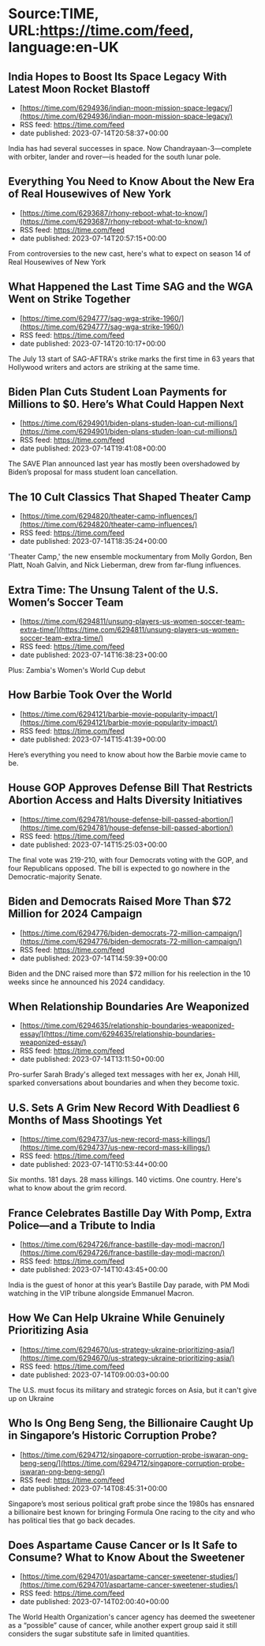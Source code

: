# Source:TIME, URL:https://time.com/feed, language:en-UK

## India Hopes to Boost Its Space Legacy With Latest Moon Rocket Blastoff
 - [https://time.com/6294936/indian-moon-mission-space-legacy/](https://time.com/6294936/indian-moon-mission-space-legacy/)
 - RSS feed: https://time.com/feed
 - date published: 2023-07-14T20:58:37+00:00

India has had several successes in space. Now Chandrayaan-3—complete with orbiter, lander and rover—is headed for the south lunar pole.

## Everything You Need to Know About the New Era of Real Housewives of New York
 - [https://time.com/6293687/rhony-reboot-what-to-know/](https://time.com/6293687/rhony-reboot-what-to-know/)
 - RSS feed: https://time.com/feed
 - date published: 2023-07-14T20:57:15+00:00

From controversies to the new cast, here's what to expect on season 14 of Real Housewives of New York

## What Happened the Last Time SAG and the WGA Went on Strike Together
 - [https://time.com/6294777/sag-wga-strike-1960/](https://time.com/6294777/sag-wga-strike-1960/)
 - RSS feed: https://time.com/feed
 - date published: 2023-07-14T20:10:17+00:00

The July 13 start of SAG-AFTRA's strike marks the first time in 63 years that Hollywood writers and actors are striking at the same time.

## Biden Plan Cuts Student Loan Payments for Millions to $0. Here’s What Could Happen Next
 - [https://time.com/6294901/biden-plans-studen-loan-cut-millions/](https://time.com/6294901/biden-plans-studen-loan-cut-millions/)
 - RSS feed: https://time.com/feed
 - date published: 2023-07-14T19:41:08+00:00

The SAVE Plan announced last year has mostly been overshadowed by Biden’s proposal for mass student loan cancellation.

## The 10 Cult Classics That Shaped Theater Camp
 - [https://time.com/6294820/theater-camp-influences/](https://time.com/6294820/theater-camp-influences/)
 - RSS feed: https://time.com/feed
 - date published: 2023-07-14T18:35:24+00:00

'Theater Camp,' the new ensemble mockumentary from Molly Gordon, Ben Platt, Noah Galvin, and Nick Lieberman, drew from far-flung influences.

## Extra Time: The Unsung Talent of the U.S. Women’s Soccer Team
 - [https://time.com/6294811/unsung-players-us-women-soccer-team-extra-time/](https://time.com/6294811/unsung-players-us-women-soccer-team-extra-time/)
 - RSS feed: https://time.com/feed
 - date published: 2023-07-14T16:38:23+00:00

Plus: Zambia's Women's World Cup debut

## How Barbie Took Over the World
 - [https://time.com/6294121/barbie-movie-popularity-impact/](https://time.com/6294121/barbie-movie-popularity-impact/)
 - RSS feed: https://time.com/feed
 - date published: 2023-07-14T15:41:39+00:00

Here’s everything you need to know about how the Barbie movie came to be.

## House GOP Approves Defense Bill That Restricts Abortion Access and Halts Diversity Initiatives
 - [https://time.com/6294781/house-defense-bill-passed-abortion/](https://time.com/6294781/house-defense-bill-passed-abortion/)
 - RSS feed: https://time.com/feed
 - date published: 2023-07-14T15:25:03+00:00

The final vote was 219-210, with four Democrats voting with the GOP, and four Republicans opposed. The bill is expected to go nowhere in the Democratic-majority Senate.

## Biden and Democrats Raised More Than $72 Million for 2024 Campaign
 - [https://time.com/6294776/biden-democrats-72-million-campaign/](https://time.com/6294776/biden-democrats-72-million-campaign/)
 - RSS feed: https://time.com/feed
 - date published: 2023-07-14T14:59:39+00:00

Biden and the DNC raised more than $72 million for his reelection in the 10 weeks since he announced his 2024 candidacy.

## When Relationship Boundaries Are Weaponized
 - [https://time.com/6294635/relationship-boundaries-weaponized-essay/](https://time.com/6294635/relationship-boundaries-weaponized-essay/)
 - RSS feed: https://time.com/feed
 - date published: 2023-07-14T13:11:50+00:00

Pro-surfer Sarah Brady's alleged text messages with her ex, Jonah Hill, sparked conversations about boundaries and when they become toxic.

## U.S. Sets A Grim New Record With Deadliest 6 Months of Mass Shootings Yet
 - [https://time.com/6294737/us-new-record-mass-killings/](https://time.com/6294737/us-new-record-mass-killings/)
 - RSS feed: https://time.com/feed
 - date published: 2023-07-14T10:53:44+00:00

Six months. 181 days. 28 mass killings. 140 victims. One country. Here's what to know about the grim record.

## France Celebrates Bastille Day With Pomp, Extra Police—and a Tribute to India
 - [https://time.com/6294726/france-bastille-day-modi-macron/](https://time.com/6294726/france-bastille-day-modi-macron/)
 - RSS feed: https://time.com/feed
 - date published: 2023-07-14T10:43:45+00:00

India is the guest of honor at this year’s Bastille Day parade, with PM Modi watching in the VIP tribune alongside Emmanuel Macron.

## How We Can Help Ukraine While Genuinely Prioritizing Asia
 - [https://time.com/6294670/us-strategy-ukraine-prioritizing-asia/](https://time.com/6294670/us-strategy-ukraine-prioritizing-asia/)
 - RSS feed: https://time.com/feed
 - date published: 2023-07-14T09:00:03+00:00

The U.S. must focus its military and strategic forces on Asia, but it can't give up on Ukraine

## Who Is Ong Beng Seng, the Billionaire Caught Up in Singapore’s Historic Corruption Probe?
 - [https://time.com/6294712/singapore-corruption-probe-iswaran-ong-beng-seng/](https://time.com/6294712/singapore-corruption-probe-iswaran-ong-beng-seng/)
 - RSS feed: https://time.com/feed
 - date published: 2023-07-14T08:45:31+00:00

Singapore’s most serious political graft probe since the 1980s has ensnared a billionaire best known for bringing Formula One racing to the city and who has political ties that go back decades.

## Does Aspartame Cause Cancer or Is It Safe to Consume? What to Know About the Sweetener
 - [https://time.com/6294701/aspartame-cancer-sweetener-studies/](https://time.com/6294701/aspartame-cancer-sweetener-studies/)
 - RSS feed: https://time.com/feed
 - date published: 2023-07-14T02:00:40+00:00

The World Health Organization's cancer agency has deemed the sweetener as a “possible” cause of cancer, while another expert group said it still considers the sugar substitute safe in limited quantities.

